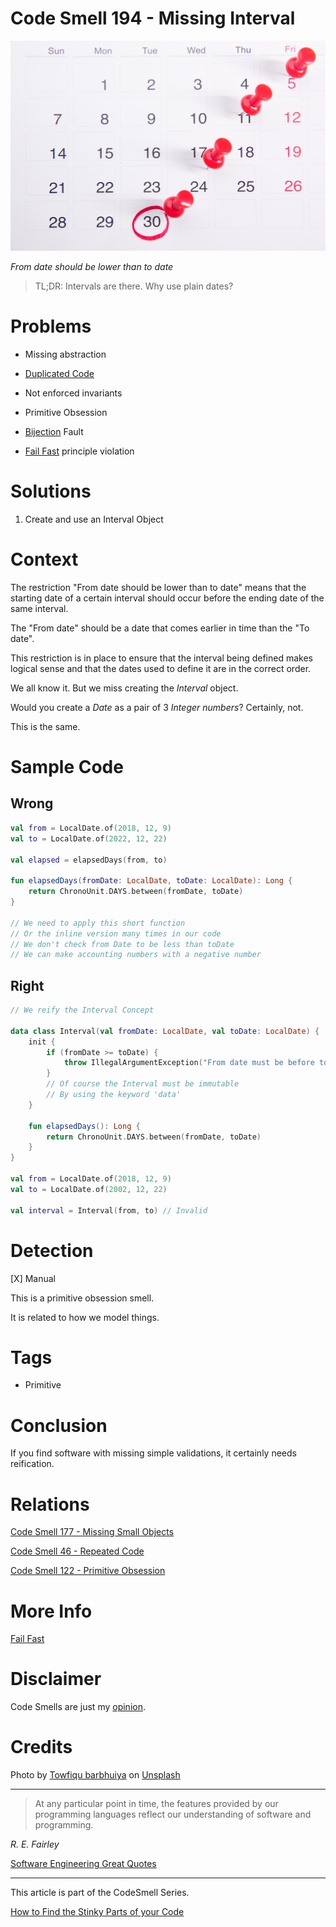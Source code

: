 # Code Smell 194 - Missing Interval
            
![Code Smell 194 - Missing Interval](Code%20Smell%20194%20-%20Missing%20Interval.jpg)

*From date should be lower than to date*

> TL;DR: Intervals are there. Why use plain dates?

# Problems

- Missing abstraction

- [Duplicated Code](https://github.com/mcsee/Software-Design-Articles/tree/main/Articles/Code%20Smells/Code%20Smell%2046%20-%20Repeated%20Code/readme.md)

- Not enforced invariants

- Primitive Obsession

- [Bijection](https://github.com/mcsee/Software-Design-Articles/tree/main/Articles/Theory/The%20One%20and%20Only%20Software%20Design%20Principle/readme.md) Fault

- [Fail Fast](https://github.com/mcsee/Software-Design-Articles/tree/main/Articles/Theory/Fail%20Fast/readme.md) principle violation

# Solutions

1. Create and use an Interval Object

# Context

The restriction "From date should be lower than to date" means that the starting date of a certain interval should occur before the ending date of the same interval.

The "From date" should be a date that comes earlier in time than the "To date". 

This restriction is in place to ensure that the interval being defined makes logical sense and that the dates used to define it are in the correct order.

We all know it. But we miss creating the *Interval* object.

Would you create a *Date* as a pair of 3 *Integer numbers*? Certainly, not. 

This is the same. 

# Sample Code

## Wrong

[Gist Url]: # (https://gist.github.com/mcsee/1e7dafa0143427c7e381017d77da987e)
```kotlin
val from = LocalDate.of(2018, 12, 9)
val to = LocalDate.of(2022, 12, 22)

val elapsed = elapsedDays(from, to)
    
fun elapsedDays(fromDate: LocalDate, toDate: LocalDate): Long {
    return ChronoUnit.DAYS.between(fromDate, toDate)
}

// We need to apply this short function 
// Or the inline version many times in our code
// We don't check from Date to be less than toDate
// We can make accounting numbers with a negative number
```

## Right

[Gist Url]: # (https://gist.github.com/mcsee/cff12c234110259b3b39b6a0122e1b76)
```kotlin
// We reify the Interval Concept

data class Interval(val fromDate: LocalDate, val toDate: LocalDate) {
    init {
        if (fromDate >= toDate) {
            throw IllegalArgumentException("From date must be before to date")
        }
        // Of course the Interval must be immutable
        // By using the keyword 'data'
    }

    fun elapsedDays(): Long {
        return ChronoUnit.DAYS.between(fromDate, toDate)
    }
}

val from = LocalDate.of(2018, 12, 9)
val to = LocalDate.of(2002, 12, 22)

val interval = Interval(from, to) // Invalid

```

# Detection

[X] Manual

This is a primitive obsession smell.

It is related to how we model things.

# Tags

- Primitive

# Conclusion

If you find software with missing simple validations, it certainly needs reification.

# Relations

[Code Smell 177 - Missing Small Objects](https://github.com/mcsee/Software-Design-Articles/tree/main/Articles/Code%20Smells/Code%20Smell%20177%20-%20Missing%20Small%20Objects/readme.md)

[Code Smell 46 - Repeated Code](https://github.com/mcsee/Software-Design-Articles/tree/main/Articles/Code%20Smells/Code%20Smell%2046%20-%20Repeated%20Code/readme.md)

[Code Smell 122 - Primitive Obsession](https://github.com/mcsee/Software-Design-Articles/tree/main/Articles/Code%20Smells/Code%20Smell%20122%20-%20Primitive%20Obsession/readme.md)

# More Info

[Fail Fast](https://github.com/mcsee/Software-Design-Articles/tree/main/Articles/Theory/Fail%20Fast/readme.md)

# Disclaimer

Code Smells are just my [opinion](https://github.com/mcsee/Software-Design-Articles/tree/main/Articles/Blogging/I%20Wrote%20More%20than%2090%20Articles%20on%202021%20Here%20is%20What%20I%20Learned/readme.md).

# Credits

Photo by [Towfiqu barbhuiya](https://unsplash.com/@towfiqu999999) on [Unsplash](https://unsplash.com/photos/bwOAixLG0uc)  
  
* * *

> At any particular point in time, the features provided by our programming languages reflect our understanding of software and programming.

_R. E. Fairley_
 
[Software Engineering Great Quotes](https://github.com/mcsee/Software-Design-Articles/tree/main/Articles/Quotes/Software%20Engineering%20Great%20Quotes/readme.md)

* * *

This article is part of the CodeSmell Series.

[How to Find the Stinky Parts of your Code](https://github.com/mcsee/Software-Design-Articles/tree/main/Articles/Code%20Smells/How%20to%20Find%20the%20Stinky%20parts%20of%20your%20Code/readme.md)